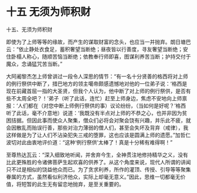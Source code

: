 # 十五 无须为师积财

十五、无须为师积财

即使为了上师等等的缘故，而产生的谋取财富的念头，也应当一并抛弃。朗日塘巴云：“依止静处衣食足，蓄积奢望当断绝；昼夜皆以行善度，寻友奢望当断绝；安住卧榻人称心，随顺苦恼当断绝；依教奉行师即喜，图谋利养苦当断；护持交付于魔众，念诵猛咒苦当断。”

大阿阇黎杰怎上师曾讲过一段令人深思的情节：“有一名十分贤善的格西将对上师的例行祭供中断了，措巴地方的领主噶帝颇感遗憾地对他的一位弟子说：‘格西是现在前藏首屈一指的大圣贤，但我个人认为，他中断了对上师的例行祭供，是否有些不太周全吧？！’弟子（听了此话，连忙）赶至上师身边，焦虑不安地向上师禀报：‘人们都在（对您中断上师例行祭供的事）议论纷纷，（当如何是好呢？’格西听了此话，毫不介意地）说道：‘我既没有半点对上师的不恭之心，也并非因为贫困拮据。但因此事而使众人聚集，僧众们必将会对聚会饶有兴趣，并乐此不疲，就会因散乱而贻误行善，那些对治力薄弱的僧人们，甚至会失坏及背弃（戒律），我这样做是为了让人们不沾染犯失三戒的堕罪，这也应该是圆满上师的遗愿。”加哲仁波切对此由衷地评价道：“这种‘例行祭供’太棒了！真是十分稀有难得啊！”

至尊热达瓦云：“深入细致地听闻，并舍弃今生，全神贯注地修持精华之义，没有比此更殊胜的令诸佛菩萨生起欢喜的供养了。从这个角度来说，现代人所谓的讲闻只不过是相似的饶益他众而已。为了贪求利养，所作的灌顶、传授、引导等等聚集眷属的方式，虽然看似利济他众，实际上却毫无意义。”因此，思维一切都毫无价值，将短暂的此生无有留恋地抛弃，是至关重要的。


